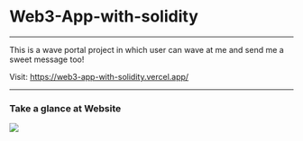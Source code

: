 ﻿# Web3-App-with-solidity
--------
This is a wave portal project in which user can wave at me and send me a sweet message too!

Visit: https://web3-app-with-solidity.vercel.app/

----------


### Take a glance at Website
![](https://github.com/ritik8262/Web3-App-with-Solidity/blob/master/WavePortal_final.png)
